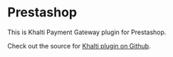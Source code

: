 # Prestashop

This is Khalti Payment Gateway plugin for Prestashop.

Check out the source for [Khalti plugin on Github](https://github.com/khalti/khalti-prestashop).
